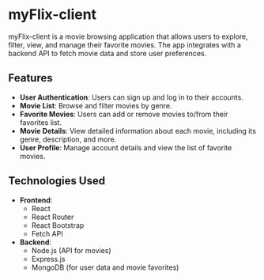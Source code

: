 # myFlix-client

myFlix-client is a movie browsing application that allows users to explore, filter, view, and manage their favorite movies. The app integrates with a backend API to fetch movie data and store user preferences.

## Features

- **User Authentication**: Users can sign up and log in to their accounts.
- **Movie List**: Browse and filter movies by genre.
- **Favorite Movies**: Users can add or remove movies to/from their favorites list.
- **Movie Details**: View detailed information about each movie, including its genre, description, and more.
- **User Profile**: Manage account details and view the list of favorite movies.

## Technologies Used

- **Frontend**:
  - React
  - React Router
  - React Bootstrap
  - Fetch API
- **Backend**:
  - Node.js (API for movies)
  - Express.js
  - MongoDB (for user data and movie favorites)
